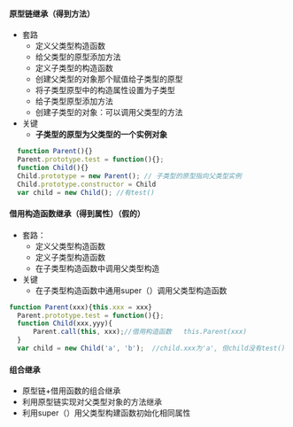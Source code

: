 #### 原型链继承（得到方法）

* 套路
  * 定义父类型构造函数
  * 给父类型的原型添加方法
  * 定义子类型的构造函数
  * 创建父类型的对象那个赋值给子类型的原型
  * 将子类型原型中的构造属性设置为子类型
  * 给子类型原型添加方法
  * 创建子类型的对象：可以调用父类型的方法
* 关键
  * **子类型的原型为父类型的一个实例对象**

```js
  function Parent(){}
  Parent.prototype.test = function(){};
  function Child(){}
  Child.prototype = new Parent(); // 子类型的原型指向父类型实例
  Child.prototype.constructor = Child
  var child = new Child(); //有test()
```

#### 借用构造函数继承（得到属性）（假的）

* 套路：
  * 定义父类型构造函数
  * 定义子类型构造函数
  * 在子类型构造函数中调用父类型构造
* 关键
  * 在子类型构造函数中通用super（）调用父类型构造函数

```js
function Parent(xxx){this.xxx = xxx}
  Parent.prototype.test = function(){};
  function Child(xxx,yyy){
      Parent.call(this, xxx);//借用构造函数   this.Parent(xxx)
  }
  var child = new Child('a', 'b');  //child.xxx为'a', 但child没有test()
```

#### 组合继承

* 原型链+借用函数的组合继承
* 利用原型链实现对父类型对象的方法继承
* 利用super（）用父类型构建函数初始化相同属性



